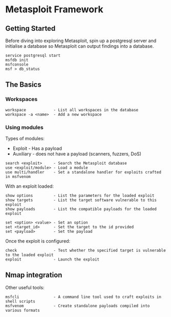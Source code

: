 # Metasploit Framework

## Getting Started

Before diving into exploring Metasploit, spin up a postgresql server and initialise a database so Metasploit can output findings into a database.

```
service postgresql start
msfdb init
msfconsole
msf > db_status
```

## The Basics

### Workspaces

```
workspace            - List all workspaces in the database
workspace -a <name>  - Add a new workspace 
```

### Using modules

Types of modules:

* Exploit - Has a payload
* Auxiliary - does not have a payload \(scanners, fuzzers, DoS\)

```
search <exploit>     - Search the Metasploit database
use <exploit/module> - Load a module
use multi/handler    - Set a standalone handler for exploits crafted in msfvenom
```

With an exploit loaded:

```
show options         - List the parameters for the loaded exploit
show targets         - List the target software vulnerable to this exploit
show payloads        - List the compatible payloads for the loaded exploit

set <option> <value> - Set an option
set <target_id>      - Set the target to the id provided
set <payload>        - Set the payload
```

Once the exploit is configured:

```
check                - Test whether the specified target is vulnerable to the loaded exploit
exploit              - Launch the exploit
```

## Nmap integration



Other useful tools:

```
msfcli               - A command line tool used to craft exploits in shell scripts
msfvenom             - Create standalone payloads compiled into various formats
```



